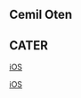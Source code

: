 ## Cemil Oten
## CATER

[iOS](https://google.com)

[iOS](itms-services://?action=download-manifest&url=https://cemiloten.github.io/caterpillarun/manifest.plist)
